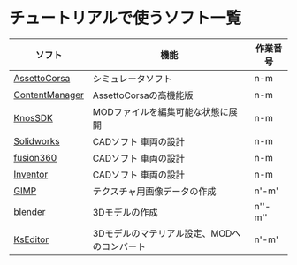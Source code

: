 # チュートリアルで使うソフト一覧
| ソフト | 機能 | 作業番号 |
----|---- |---- 
| [AssettoCorsa](https://www.assettocorsa.it/home-ac/) | シミュレータソフト | n-m |
| [ContentManager](https://acstuff.ru/app/) | AssettoCorsaの高機能版 | n-m |
| [KnosSDK](https://labs.assettocorsa.jp/downloads/tools/kunossdk) | MODファイルを編集可能な状態に展開 | n-m |
| [Solidworks](https://www.solidworks.com/ja) | CADソフト 車両の設計 | n-m |
| [fusion360](https://www.autodesk.co.jp/campaigns/design-now) | CADソフト 車両の設計 | n-m |
| [Inventor](https://www.autodesk.co.jp/products/inventor/overview?term=1-YEAR) | CADソフト 車両の設計 | n-m |
| [GIMP](https://www.gimp.org/) | テクスチャ用画像データの作成 | n'-m' |
| [blender](https://www.blender.org/) | 3Dモデルの作成 | n''-m'' |
| [KsEditor](https://ascobash.wordpress.com/2015/07/22/kseditor/) | 3Dモデルのマテリアル設定、MODへのコンバート | n'-m' |
